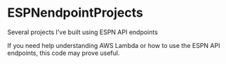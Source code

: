# ESPNendpointProjects
Several projects I've built using ESPN API endpoints

If you need help understanding AWS Lambda or how to use the ESPN API endpoints, this code may prove useful. 
